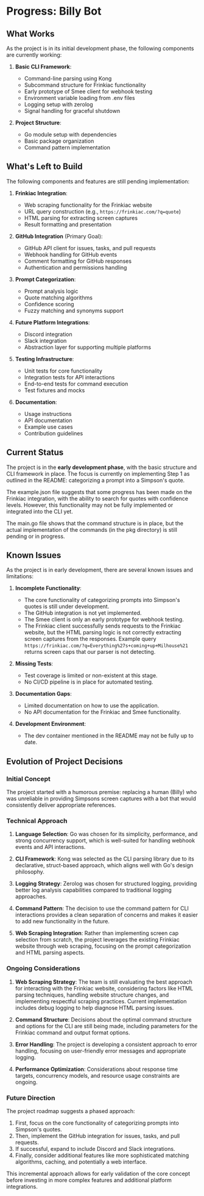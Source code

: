 # Progress: Billy Bot

## What Works

As the project is in its initial development phase, the following components are currently working:

1. **Basic CLI Framework**:
   - Command-line parsing using Kong
   - Subcommand structure for Frinkiac functionality
   - Early prototype of Smee client for webhook testing
   - Environment variable loading from .env files
   - Logging setup with zerolog
   - Signal handling for graceful shutdown

2. **Project Structure**:
   - Go module setup with dependencies
   - Basic package organization
   - Command pattern implementation

## What's Left to Build

The following components and features are still pending implementation:

1. **Frinkiac Integration**:
   - Web scraping functionality for the Frinkiac website
   - URL query construction (e.g., `https://frinkiac.com/?q=quote`)
   - HTML parsing for extracting screen captures
   - Result formatting and presentation

2. **GitHub Integration** (Primary Goal):
   - GitHub API client for issues, tasks, and pull requests
   - Webhook handling for GitHub events
   - Comment formatting for GitHub responses
   - Authentication and permissions handling

3. **Prompt Categorization**:
   - Prompt analysis logic
   - Quote matching algorithms
   - Confidence scoring
   - Fuzzy matching and synonyms support

4. **Future Platform Integrations**:
   - Discord integration
   - Slack integration
   - Abstraction layer for supporting multiple platforms

5. **Testing Infrastructure**:
   - Unit tests for core functionality
   - Integration tests for API interactions
   - End-to-end tests for command execution
   - Test fixtures and mocks

6. **Documentation**:
   - Usage instructions
   - API documentation
   - Example use cases
   - Contribution guidelines

## Current Status

The project is in the **early development phase**, with the basic structure and CLI framework in place. The focus is currently on implementing Step 1 as outlined in the README: categorizing a prompt into a Simpson's quote.

The example.json file suggests that some progress has been made on the Frinkiac integration, with the ability to search for quotes with confidence levels. However, this functionality may not be fully implemented or integrated into the CLI yet.

The main.go file shows that the command structure is in place, but the actual implementation of the commands (in the pkg directory) is still pending or in progress.

## Known Issues

As the project is in early development, there are several known issues and limitations:

1. **Incomplete Functionality**:
   - The core functionality of categorizing prompts into Simpson's quotes is still under development.
   - The GitHub integration is not yet implemented.
   - The Smee client is only an early prototype for webhook testing.
   - The Frinkiac client successfully sends requests to the Frinkiac website, but the HTML parsing logic is not correctly extracting screen captures from the responses. Example query `https://frinkiac.com/?q=Everything%27s+coming+up+Milhouse%21` returns screen caps that our parser is not detecting.

2. **Missing Tests**:
   - Test coverage is limited or non-existent at this stage.
   - No CI/CD pipeline is in place for automated testing.

3. **Documentation Gaps**:
   - Limited documentation on how to use the application.
   - No API documentation for the Frinkiac and Smee functionality.

4. **Development Environment**:
   - The dev container mentioned in the README may not be fully up to date.

## Evolution of Project Decisions

### Initial Concept
The project started with a humorous premise: replacing a human (Billy) who was unreliable in providing Simpsons screen captures with a bot that would consistently deliver appropriate references.

### Technical Approach
1. **Language Selection**: Go was chosen for its simplicity, performance, and strong concurrency support, which is well-suited for handling webhook events and API interactions.

2. **CLI Framework**: Kong was selected as the CLI parsing library due to its declarative, struct-based approach, which aligns well with Go's design philosophy.

3. **Logging Strategy**: Zerolog was chosen for structured logging, providing better log analysis capabilities compared to traditional logging approaches.

4. **Command Pattern**: The decision to use the command pattern for CLI interactions provides a clean separation of concerns and makes it easier to add new functionality in the future.

5. **Web Scraping Integration**: Rather than implementing screen cap selection from scratch, the project leverages the existing Frinkiac website through web scraping, focusing on the prompt categorization and HTML parsing aspects.

### Ongoing Considerations

1. **Web Scraping Strategy**: The team is still evaluating the best approach for interacting with the Frinkiac website, considering factors like HTML parsing techniques, handling website structure changes, and implementing respectful scraping practices. Current implementation includes debug logging to help diagnose HTML parsing issues.

2. **Command Structure**: Decisions about the optimal command structure and options for the CLI are still being made, including parameters for the Frinkiac command and output format options.

3. **Error Handling**: The project is developing a consistent approach to error handling, focusing on user-friendly error messages and appropriate logging.

4. **Performance Optimization**: Considerations about response time targets, concurrency models, and resource usage constraints are ongoing.

### Future Direction

The project roadmap suggests a phased approach:
1. First, focus on the core functionality of categorizing prompts into Simpson's quotes.
2. Then, implement the GitHub integration for issues, tasks, and pull requests.
3. If successful, expand to include Discord and Slack integrations.
4. Finally, consider additional features like more sophisticated matching algorithms, caching, and potentially a web interface.

This incremental approach allows for early validation of the core concept before investing in more complex features and additional platform integrations.
